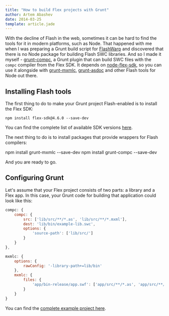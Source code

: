 ```yaml
---
title: "How to build Flex projects with Grunt"
author: Artem Abashev
date: 2014-03-25
template: article.jade
---
```


With the decline of Flash in the web, sometimes it can be hard to find the tools for it in modern platforms, such as Node. That happened with me when I was preparing a Grunt build script for [FlashWarp](https://github.com/artema/FlashWarp) and discovered that there is no Node package for building Flash SWC libraries. And so I made it myself - [grunt-compc](https://github.com/artema/grunt-compc), a Grunt plugin that can build SWC files with the `compc` compiler from the Flex SDK. It depends on [node-flex-sdk](https://github.com/JamesMGreene/node-flex-sdk), so you can use it alongside with [grunt-mxmlc](https://github.com/JamesMGreene/grunt-mxmlc), [grunt-asdoc](https://github.com/JamesMGreene/grunt-asdoc) and other Flash tools for Node out there.

## Installing Flash tools

The first thing to do to make your Grunt project Flash-enabled is to install the Flex SDK:

	npm install flex-sdk@4.6.0 --save-dev

You can find the complete list of available SDK versions [here](https://github.com/JamesMGreene/node-flex-sdk/blob/master/FlexSDKs.md).

The next thing to do is to install packages that provide wrappers for Flash compilers:

  npm install grunt-mxmlc --save-dev
  npm install grunt-compc --save-dev

And you are ready to go.

## Configuring Grunt

Let's assume that your Flex project consists of two parts: a library and a Flex app. In this case, your Grunt code for building that application could look like this:

```javascript
compc: {
    compc: {
        src: ['lib/src/**/*.as', 'lib/src/**/*.mxml'],
        dest: 'lib/bin/example-lib.swc',
        options: {
            'source-path': ['lib/src/']
        }
    }
},

mxmlc: {
    options: {
        rawConfig: '-library-path+=lib/bin'
    },
    mxmlc: {
        files: {
            'app/bin-release/app.swf': ['app/src/**/*.as', 'app/src/**/*.mxml']
        }
    }
}
```

You can find the [complete example project here](https://github.com/artema/grunt-flash-example).
